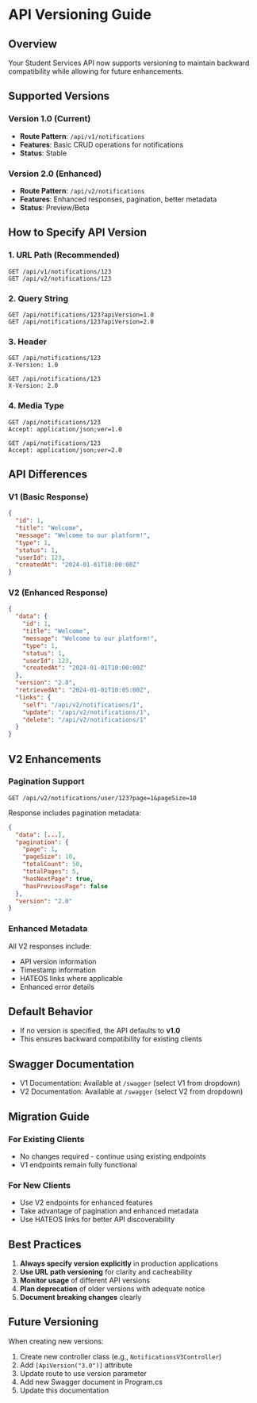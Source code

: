 # API Versioning Guide

## Overview
Your Student Services API now supports versioning to maintain backward compatibility while allowing for future enhancements.

## Supported Versions

### Version 1.0 (Current)
- **Route Pattern**: `/api/v1/notifications`
- **Features**: Basic CRUD operations for notifications
- **Status**: Stable

### Version 2.0 (Enhanced)
- **Route Pattern**: `/api/v2/notifications`
- **Features**: Enhanced responses, pagination, better metadata
- **Status**: Preview/Beta

## How to Specify API Version

### 1. URL Path (Recommended)
```
GET /api/v1/notifications/123
GET /api/v2/notifications/123
```

### 2. Query String
```
GET /api/notifications/123?apiVersion=1.0
GET /api/notifications/123?apiVersion=2.0
```

### 3. Header
```
GET /api/notifications/123
X-Version: 1.0

GET /api/notifications/123
X-Version: 2.0
```

### 4. Media Type
```
GET /api/notifications/123
Accept: application/json;ver=1.0

GET /api/notifications/123
Accept: application/json;ver=2.0
```

## API Differences

### V1 (Basic Response)
```json
{
  "id": 1,
  "title": "Welcome",
  "message": "Welcome to our platform!",
  "type": 1,
  "status": 1,
  "userId": 123,
  "createdAt": "2024-01-01T10:00:00Z"
}
```

### V2 (Enhanced Response)
```json
{
  "data": {
    "id": 1,
    "title": "Welcome",
    "message": "Welcome to our platform!",
    "type": 1,
    "status": 1,
    "userId": 123,
    "createdAt": "2024-01-01T10:00:00Z"
  },
  "version": "2.0",
  "retrievedAt": "2024-01-01T10:05:00Z",
  "links": {
    "self": "/api/v2/notifications/1",
    "update": "/api/v2/notifications/1",
    "delete": "/api/v2/notifications/1"
  }
}
```

## V2 Enhancements

### Pagination Support
```
GET /api/v2/notifications/user/123?page=1&pageSize=10
```

Response includes pagination metadata:
```json
{
  "data": [...],
  "pagination": {
    "page": 1,
    "pageSize": 10,
    "totalCount": 50,
    "totalPages": 5,
    "hasNextPage": true,
    "hasPreviousPage": false
  },
  "version": "2.0"
}
```

### Enhanced Metadata
All V2 responses include:
- API version information
- Timestamp information
- HATEOS links where applicable
- Enhanced error details

## Default Behavior
- If no version is specified, the API defaults to **v1.0**
- This ensures backward compatibility for existing clients

## Swagger Documentation
- V1 Documentation: Available at `/swagger` (select V1 from dropdown)
- V2 Documentation: Available at `/swagger` (select V2 from dropdown)

## Migration Guide

### For Existing Clients
- No changes required - continue using existing endpoints
- V1 endpoints remain fully functional

### For New Clients
- Use V2 endpoints for enhanced features
- Take advantage of pagination and enhanced metadata
- Use HATEOS links for better API discoverability

## Best Practices

1. **Always specify version explicitly** in production applications
2. **Use URL path versioning** for clarity and cacheability
3. **Monitor usage** of different API versions
4. **Plan deprecation** of older versions with adequate notice
5. **Document breaking changes** clearly

## Future Versioning

When creating new versions:
1. Create new controller class (e.g., `NotificationsV3Controller`)
2. Add `[ApiVersion("3.0")]` attribute
3. Update route to use version parameter
4. Add new Swagger document in Program.cs
5. Update this documentation
